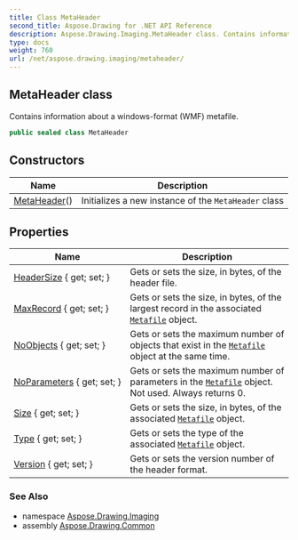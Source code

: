 ```yaml
---
title: Class MetaHeader
second_title: Aspose.Drawing for .NET API Reference
description: Aspose.Drawing.Imaging.MetaHeader class. Contains information about a windowsformat WMF metafile
type: docs
weight: 760
url: /net/aspose.drawing.imaging/metaheader/
---
```

## MetaHeader class

Contains information about a windows-format (WMF) metafile.

```csharp
public sealed class MetaHeader
```

## Constructors

| Name | Description |
| --- | --- |
| [MetaHeader](metaheader/)() | Initializes a new instance of the `MetaHeader` class |

## Properties

| Name | Description |
| --- | --- |
| [HeaderSize](../../aspose.drawing.imaging/metaheader/headersize/) { get; set; } | Gets or sets the size, in bytes, of the header file. |
| [MaxRecord](../../aspose.drawing.imaging/metaheader/maxrecord/) { get; set; } | Gets or sets the size, in bytes, of the largest record in the associated [`Metafile`](../metafile/) object. |
| [NoObjects](../../aspose.drawing.imaging/metaheader/noobjects/) { get; set; } | Gets or sets the maximum number of objects that exist in the [`Metafile`](../metafile/) object at the same time. |
| [NoParameters](../../aspose.drawing.imaging/metaheader/noparameters/) { get; set; } | Gets or sets the maximum number of parameters in the [`Metafile`](../metafile/) object. Not used. Always returns 0. |
| [Size](../../aspose.drawing.imaging/metaheader/size/) { get; set; } | Gets or sets the size, in bytes, of the associated [`Metafile`](../metafile/) object. |
| [Type](../../aspose.drawing.imaging/metaheader/type/) { get; set; } | Gets or sets the type of the associated [`Metafile`](../metafile/) object. |
| [Version](../../aspose.drawing.imaging/metaheader/version/) { get; set; } | Gets or sets the version number of the header format. |

### See Also

* namespace [Aspose.Drawing.Imaging](../../aspose.drawing.imaging/)
* assembly [Aspose.Drawing.Common](../../)


